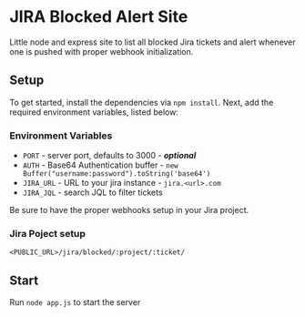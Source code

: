 # JIRA Blocked Alert Site
Little node and express site to list all blocked Jira tickets and alert whenever one is pushed with proper webhook initialization.

## Setup
To get started, install the dependencies via `npm install`. Next, add the required environment variables, listed below:

### Environment Variables
- `PORT` - server port, defaults to 3000 - **_optional_**
- `AUTH` - Base64 Authentication buffer - `new Buffer("username:password").toString('base64')`
- `JIRA_URL` - URL to your jira instance - `jira.<url>.com`
- `JIRA_JQL` - search JQL to filter tickets

Be sure to have the proper webhooks setup in your Jira project.

### Jira Poject setup

`<PUBLIC_URL>/jira/blocked/:project/:ticket/`

## Start
Run `node app.js` to start the server